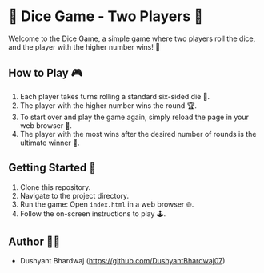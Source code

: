 # 🎲 Dice Game - Two Players 🚀

Welcome to the Dice Game, a simple game where two players roll the dice, and the player with the higher number wins! 🎉

## How to Play 🎮

1. Each player takes turns rolling a standard six-sided die 🎲.
2. The player with the higher number wins the round 🏆.
3. To start over and play the game again, simply reload the page in your web browser 🔄.
4. The player with the most wins after the desired number of rounds is the ultimate winner 🥇.

## Getting Started 🚀

1. Clone this repository.
2. Navigate to the project directory.
3. Run the game: Open `index.html` in a web browser 🌐.
4. Follow the on-screen instructions to play 🕹️.

## Author 👩‍💻

- Dushyant Bhardwaj (https://github.com/DushyantBhardwaj07)
